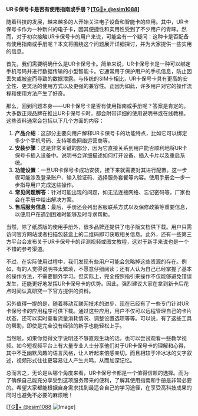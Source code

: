 **UR卡保号卡是否有使用指南或手册？[[TG💪+ @esim1088](https://t.me/s/esim1088)]**

随着科技的发展，越来越多的人开始关注电子设备和智能卡的应用。其中，UR卡保号卡作为一种新兴的电子卡，因其便捷性和实用性受到了不少用户的青睐。然而，对于初次接触UR卡保号卡的用户来说，可能会有一个疑问：这种卡是否配备有使用指南或手册呢？本文将围绕这个问题展开详细探讨，并为大家提供一些实用的信息。

首先，我们需要明确什么是UR卡保号卡。简单来说，UR卡保号卡是一种可以绑定手机号码并进行数据传输的小型智能卡。它通常用于保护用户的手机信息，防止因丢失或被盗而导致的数据泄露。与传统的SIM卡相比，UR卡保号卡具有更高的安全性、更灵活的使用方式以及更强的兼容性。正因为如此，许多用户对它的操作流程和使用方法产生了好奇。

那么，回到问题本身——UR卡保号卡是否有使用指南或手册呢？答案是肯定的。大多数正规品牌在推出UR卡保号卡时，都会附带详细的使用说明书或在线教程。这些资料通常会包括以下几个方面的内容：

1. **产品介绍**：这部分主要向用户解释UR卡保号卡的功能特点，比如它可以绑定多少个手机号码、支持哪些网络运营商等。
2. **安装步骤**：这是非常关键的部分，因为它直接关系到用户能否顺利地将UR卡保号卡插入设备中。说明书会详细描述如何打开设备、插入卡片以及重启系统。
3. **功能设置**：一旦UR卡保号卡成功安装，接下来就需要对其进行配置。这一步骤可能涉及登录账户、输入验证码、选择服务套餐等内容。使用手册会一步一步指导用户完成这些操作。
4. **常见问题解答**：针对可能出现的问题，如无法连接网络、忘记密码等，厂家也会在手册中给出解决方案。
5. **售后服务信息**：最后，手册还会列出客服联系方式以及保修政策等重要信息，以便用户在遇到困难时能够及时寻求帮助。

当然，除了纸质版的使用手册外，很多品牌还提供了电子版文档供下载。用户只需访问官方网站或者扫描包装盒上的二维码即可获取相关信息。此外，还有一些第三方平台会发布关于UR卡保号卡的评测视频或图文教程，这对于新手来说也是一个不错的参考渠道。

不过，在实际使用过程中，我们发现有些用户可能会忽略掉这些资源的存在。例如，有的人觉得说明书太繁琐，不愿意仔细阅读；还有人认为自己已经掌握了基本的操作方法，不需要额外学习。但实际上，完全按照指引来操作不仅能够避免错误发生，还能更好地发挥UR卡保号卡的优势。因此，强烈建议大家在拿到新卡后花点时间认真研究一下官方提供的资料。

另外值得一提的是，随着移动互联网技术的进步，现在已经有了一些专门针对UR卡保号卡的应用程序可供下载。通过这些应用，用户不仅可以远程管理自己的卡片状态，还可以实时查看流量消耗情况、调整设置选项等等。可以说，有了这些工具的帮助，即使是完全没有经验的新手也能轻松上手。

当然啦，如果你觉得文字说明还不够直观生动的话，也可以尝试观看一些教学视频。如今短视频平台上有大量专业人士分享他们对于UR卡保号卡的理解和心得，其中不乏幽默风趣的语言风格，让人听起来倍感亲切。而且相较于冷冰冰的文字叙述，视频形式往往更容易让人产生共鸣，从而加深记忆。

总而言之，无论是从哪个角度来看，UR卡保号卡都是一个值得信赖的选择。而为了确保自己能充分享受到这项服务带来的便利，了解其使用指南和手册是非常必要的。希望大家都能根据自身需求找到最适合自己的学习途径，在享受高科技成果的同时也避免不必要的麻烦哦！

[[TG💪+ @esim1088](https://t.me/s/esim1088) ![Image](https://i.postimg.cc/4NQfJmqS/Snipaste-2025-05-13-00-14-12.png)]